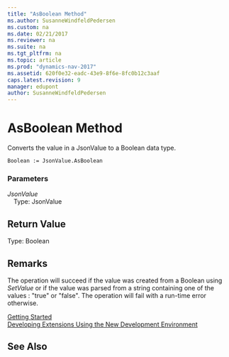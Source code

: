```yaml
---
title: "AsBoolean Method"
ms.author: SusanneWindfeldPedersen
ms.custom: na
ms.date: 02/21/2017
ms.reviewer: na
ms.suite: na
ms.tgt_pltfrm: na
ms.topic: article
ms.prod: "dynamics-nav-2017"
ms.assetid: 620f0e32-eadc-43e9-8f6e-8fc0b12c3aaf
caps.latest.revision: 9
manager: edupont
author: SusanneWindfeldPedersen
---
```


# AsBoolean Method

Converts the value in a JsonValue to a Boolean data type.

```
Boolean := JsonValue.AsBoolean
```

### Parameters
*JsonValue*  
&emsp;Type: JsonValue

## Return Value
Type: Boolean

## Remarks
The operation will succeed if the value was created from a Boolean using *SetValue* or if the value was parsed from a string containing one of the values : "true" or "false". The operation will fail with a run-time error otherwise.

[Getting Started](../devenv-get-started.md)  
[Developing Extensions Using the New Development Environment](../devenv-dev-overview.md)

## See Also
